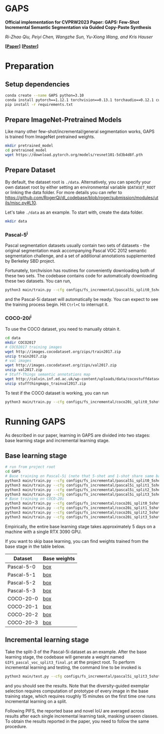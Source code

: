 # GAPS

**Official implementation for CVPRW2023 Paper: GAPS: Few-Shot Incremental Semantic Segmentation via Guided Copy-Paste Synthesis**

*Ri-Zhao Qiu, Peiyi Chen, Wangzhe Sun, Yu-Xiong Wang, and Kris Hauser*

**[[Paper](https://github.com/IssamLaradji/l3divu/blob/main/l3divu_2023/accepted_no_archive/10.pdf)]**
**[[Poster](https://drive.google.com/file/d/1BmaOtSFQjQgi96xOAQDocgQ27Jy46Qvd/view?usp=sharing)]**

# Preparation

## Setup dependencies

```bash
conda create --name GAPS python=3.10
conda install pytorch==1.12.1 torchvision==0.13.1 torchaudio==0.12.1 cudatoolkit=11.6 cudatoolkit-dev=11.6 -c pytorch -c conda-forge -c nvidia
pip install -r requirements.txt
```

## Prepare ImageNet-Pretrained Models

Like many other few-shot/incremental/general segmentation works, GAPS is trained from ImageNet pretrained weights.

```bash
mkdir pretrained_model
cd pretrained_model
wget https://download.pytorch.org/models/resnet101-5d3b4d8f.pth
```

## Prepare Dataset

By default, the dataset root is `./data`. Alternatively, you can specify your own dataset root by either setting an environmental variable `$DATASET_ROOT` or linking the data folder. For more details you can refer to https://github.com/RogerQi/dl_codebase/blob/roger/submission/modules/utils/misc.py#L10.

Let's take `./data` as an example. To start with, create the data folder.

```bash
mkdir data
```

### Pascal-5<sup>i</sup>

Pascal segmentation datasets usually contain two sets of datasets - the original segmentation mask accompanying Pascal VOC 2012 semantic segmentation challenge, and a set of additional annotations supplemented by Berkeley SBD project.

Fortunately, torchvision has routines for conveniently downloading both of these two sets. The codebase contains code for automatically downloading these two datasets. You can run,

```bash
python3 main/train.py --cfg configs/fs_incremental/pascal5i_split0_5shot.yaml
```

and the Pascal-5i dataset will automatically be ready. You can expect to see the training process begin. Hit `Ctrl+C` to interrupt it.

### COCO-20i<sup>i</sup>

To use the COCO dataset, you need to manually obtain it.

```bash
cd data
mkdir COCO2017
# COCO2017 training images
wget http://images.cocodataset.org/zips/train2017.zip
unzip train2017.zip
# val images
wget http://images.cocodataset.org/zips/val2017.zip
unzip val2017.zip
# Stuff-Things semantic annotations map
wget http://calvin.inf.ed.ac.uk/wp-content/uploads/data/cocostuffdataset/stuffthingmaps_trainval2017.zip
unzip stuffthingmaps_trainval2017.zip
```

To test if the COCO dataset is working, you can run

```bash
python3 main/train.py --cfg configs/fs_incremental/coco20i_split0_5shot.yaml
```

# Running GAPS

As described in our paper, learning in GAPS are divided into two stages: base learning stage and incremental learning stage.

## Base learning stage

```bash
# run from project root
cd GAPS
# Base training on Pascal-5i (note that 5-shot and 1-shot share same base weights)
python3 main/train.py --cfg configs/fs_incremental/pascal5i_split0_5shot.yaml
python3 main/train.py --cfg configs/fs_incremental/pascal5i_split1_5shot.yaml
python3 main/train.py --cfg configs/fs_incremental/pascal5i_split2_5shot.yaml
python3 main/train.py --cfg configs/fs_incremental/pascal5i_split3_5shot.yaml
# Base training on COCO-20i
python3 main/train.py --cfg configs/fs_incremental/coco20i_split0_5shot.yaml
python3 main/train.py --cfg configs/fs_incremental/coco20i_split1_5shot.yaml
python3 main/train.py --cfg configs/fs_incremental/coco20i_split2_5shot.yaml
python3 main/train.py --cfg configs/fs_incremental/coco20i_split3_5shot.yaml
```

Empirically, the entire base learning stage takes approximately 5 days on a machine with a single RTX 3090 GPU.

If you want to skip base learning, you can find weights trained from the base stage in the table below.

| Dataset | Base weights |
| --- | --- |
| Pascal-5-0 | [box](https://uofi.box.com/s/qwjpio1xubzp2h87vzmnosvff3kt2sfz) |
| Pascal-5-1 | [box](https://uofi.box.com/s/3b4opya1qmhztnn2mxaqjce32izvuvep) |
| Pascal-5-2 | [box](https://uofi.box.com/s/s9tb3jcl2n1vi73iu2e482to1txfhyhs) |
| Pascal-5-3 | [box](https://uofi.box.com/s/1fhmkne8pm8l8ucsg4uazlisioito8f1) |
| COCO-20-0  | [box](https://uofi.box.com/s/wnk7rscz9py9hkufqr78d130s8o3mgtx) |
| COCO-20-1  | [box](https://uofi.box.com/s/ccrosqwpks20ik5u50btxyfhf5776mjn) |
| COCO-20-2  | [box](https://uofi.box.com/s/83fgz1jxjrgxyb1i6ff4f8oowubr74vb) |
| COCO-20-3  | [box](https://uofi.box.com/s/y8hlhvzhseomtj6fjutyylt68v8jl1e6) |

## Incremental learning stage

Take the split-3 of the Pascal-5i dataset as an example.
After the base learning stage, the codebase will generate a weight named `GIFS_pascal_voc_split3_final.pt` at the project root. To perform incremental learning and testing, the command line to be invoked is

```bash
python3 main/test.py --cfg configs/fs_incremental/pascal5i_split3_5shot.yaml --load GIFS_pascal_voc_split3_final.pt
```

and you should see the results. Note that the diversity-guided exemplar selection requires computation of prototype of every image in the base training stage, which requires roughly 15 minutes on the first time one runs incremental learning on a split.

Following PIFS, the reported base and novel IoU are averaged across results after each single incremental learning task, masking unseen classes. To obtain the results reported in the paper, you need to follow the same procedure.
